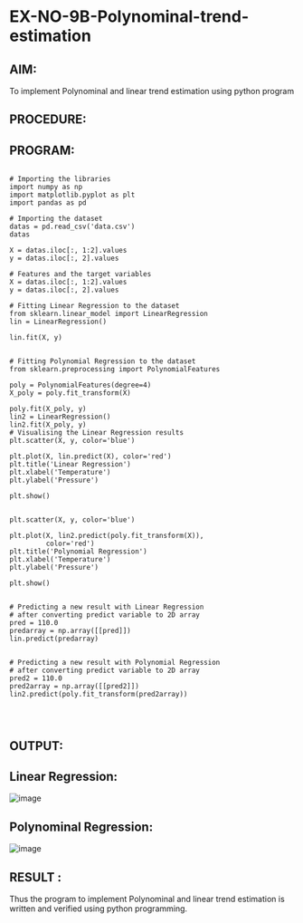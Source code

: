# EX-NO-9B-Polynominal-trend-estimation
## AIM:
  To implement Polynominal and linear trend estimation  using python program 
## PROCEDURE:
 
## PROGRAM:
```

# Importing the libraries
import numpy as np
import matplotlib.pyplot as plt
import pandas as pd
 
# Importing the dataset
datas = pd.read_csv('data.csv')
datas

X = datas.iloc[:, 1:2].values
y = datas.iloc[:, 2].values

# Features and the target variables
X = datas.iloc[:, 1:2].values
y = datas.iloc[:, 2].values
 
# Fitting Linear Regression to the dataset
from sklearn.linear_model import LinearRegression
lin = LinearRegression()
 
lin.fit(X, y)


# Fitting Polynomial Regression to the dataset
from sklearn.preprocessing import PolynomialFeatures
 
poly = PolynomialFeatures(degree=4)
X_poly = poly.fit_transform(X)
 
poly.fit(X_poly, y)
lin2 = LinearRegression()
lin2.fit(X_poly, y)
# Visualising the Linear Regression results
plt.scatter(X, y, color='blue')
 
plt.plot(X, lin.predict(X), color='red')
plt.title('Linear Regression')
plt.xlabel('Temperature')
plt.ylabel('Pressure')
 
plt.show()


plt.scatter(X, y, color='blue')
 
plt.plot(X, lin2.predict(poly.fit_transform(X)),
         color='red')
plt.title('Polynomial Regression')
plt.xlabel('Temperature')
plt.ylabel('Pressure')
 
plt.show()


# Predicting a new result with Linear Regression
# after converting predict variable to 2D array
pred = 110.0
predarray = np.array([[pred]])
lin.predict(predarray)


# Predicting a new result with Polynomial Regression
# after converting predict variable to 2D array
pred2 = 110.0
pred2array = np.array([[pred2]])
lin2.predict(poly.fit_transform(pred2array))




```
## OUTPUT:




## Linear Regression:

![image](https://github.com/praveenst13/EX-NO-9A-linear-trend-estimation/assets/118787793/52095cee-2d03-457e-84a9-e517a4ae1234)
## Polynominal Regression:
![image](https://github.com/praveenst13/EX-NO-9A-linear-trend-estimation/assets/118787793/a817f843-cad3-41e5-8c2e-a0ade87c1b37)


## RESULT :
  Thus the program to implement Polynominal and linear trend estimation is written and verified using python programming.


